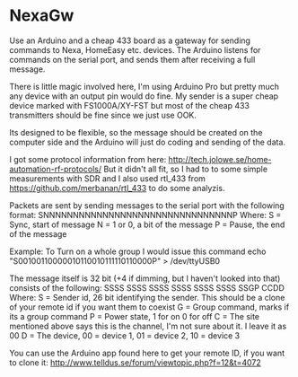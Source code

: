 NexaGw
======

Use an Arduino and a cheap 433 board as a gateway for sending commands to Nexa, HomeEasy etc. devices.
The Arduino listens for commands on the serial port, and sends them after receiving a full message.

There is little magic involved here, I'm using Arduino Pro but pretty much any device with an output pin would do fine.
My sender is a super cheap device marked with FS1000A/XY-FST but most of the cheap 433 transmitters should be fine since we just use OOK.

Its designed to be flexible, so the message should be created on the computer side and the Arduino will just do coding and sending of the data.

I got some protocol information from here:
http://tech.jolowe.se/home-automation-rf-protocols/
But it didn't all fit, so I had to to some simple measurements with SDR and I also used rtl_433 from https://github.com/merbanan/rtl_433 to do some analyzis.

Packets are sent by sending messages to the serial port with the following format:
SNNNNNNNNNNNNNNNNNNNNNNNNNNNNNNNNP
Where:
S = Sync, start of message
N = 1 or 0, a bit of the message
P = Pause, the end of the message

Example:
To Turn on a whole group I would issue this command
echo "S00100110000010110010111110110000P" > /dev/ttyUSB0

The message itself is 32 bit (+4 if dimming, but I haven't looked into that) consists of the following:
SSSS SSSS SSSS SSSS SSSS SSSS SSGP CCDD
Where:
S = Sender id, 26 bit identifying the sender. This should be a clone of your remote id if you want them to coexist
G = Group command, marks if its a group command
P = Power state, 1 for on 0 for off
C = The site mentioned above says this is the channel, I'm not sure about it. I leave it as 00
D = The device, 00 = device 1, 01 = device 2, 10 = device 3

You can use the Arduino app found here to get your remote ID, if you want to clone it:
http://www.telldus.se/forum/viewtopic.php?f=12&t=4072

